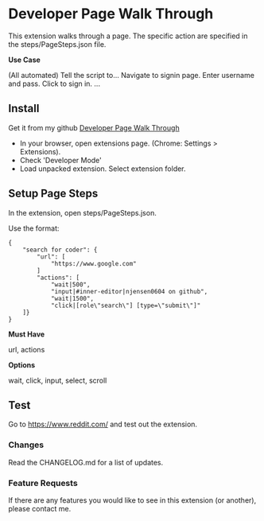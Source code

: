 # Developer Page Walk Through

This extension walks through a page. The specific action are specified in the steps/PageSteps.json file.

**Use Case**

(All automated) Tell the script to...
Navigate to signin page.
Enter username and pass.
Click to sign in.
...

## Install

Get it from my github [Developer Page Walk Through](https://github.com/njensen0604/Developer-Page-Walk-Through)

- In your browser, open extensions page. (Chrome: Settings > Extensions).
- Check 'Developer Mode'
- Load unpacked extension. Select extension folder.

## Setup Page Steps

In the extension, open steps/PageSteps.json.

Use the format:
```
{
    "search for coder": {
        "url": [
            "https://www.google.com"
        ]
        "actions": [
            "wait|500",
            "input|#inner-editor|njensen0604 on github",
            "wait|1500",
            "click|[role\"search\"] [type=\"submit\"]"
    ]}
}
```

**Must Have**

url, actions

**Options**

wait, click, input, select, scroll

## Test

Go to https://www.reddit.com/ and test out the extension.

### Changes ###

Read the CHANGELOG.md for a list of updates.

### Feature Requests ###

If there are any features you would like to see in this extension (or another), please contact me.

